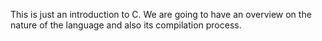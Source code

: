 This is just an introduction to C. We are going to have an overview on the nature of the language and also its compilation process.
